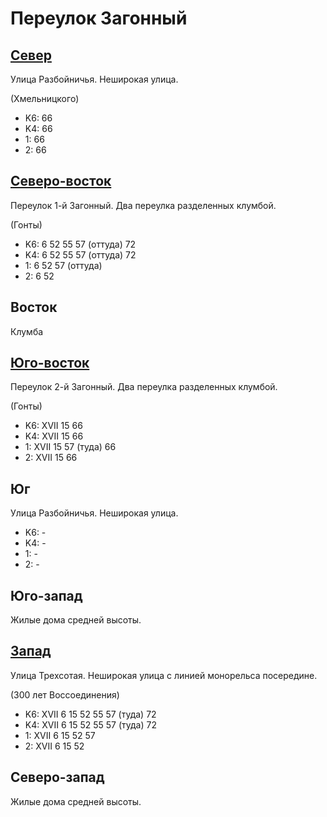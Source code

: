 # Переулок Загонный

## [Север](./10450072.md)

Улица Разбойничья.
Неширокая улица.

(Хмельницкого)

* K6:   66
* K4:   66
* 1:    66
* 2:    66

## [Северо-восток](./10460070.md)

Переулок 1-й Загонный.
Два переулка разделенных клумбой.

(Гонты)

* K6:   6   52  55  57 (оттуда) 72
* K4:   6   52  55  57 (оттуда) 72
* 1:    6   52  57 (оттуда)
* 2:    6   52

## Восток

Клумба

## [Юго-восток](./10460080.md)

Переулок 2-й Загонный.
Два переулка разделенных клумбой.

(Гонты)

* K6:   XVII
        15  66
* K4:   XVII
        15  66
* 1:    XVII
        15  57 (туда)   66
* 2:    XVII
        15  66

## Юг

Улица Разбойничья.
Неширокая улица.

* K6:   -
* K4:   -
* 1:    -
* 2:    -

## Юго-запад

Жилые дома средней высоты.

## [Запад](./10447075.md)

Улица Трехсотая.
Неширокая улица с линией монорельса посередине.

(300 лет Воссоединения)

* K6:   XVII
        6   15  52  55  57 (туда)   72
* K4:   XVII
        6   15  52  55  57 (туда)   72
* 1:    XVII
        6   15  52  57
* 2:    XVII
        6   15  52

## Северо-запад

Жилые дома средней высоты.
